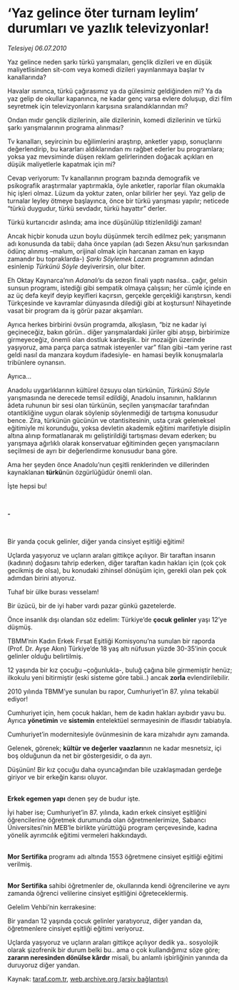 # ‘Yaz gelince öter turnam leylim’ durumları ve yazlık televizyonlar! 

*Telesiyej 06.07.2010*

<div class="yazi"><p>Yaz gelince neden şarkı türkü yarışmaları, gençlik dizileri ve en düşük maliyetlisinden sit-com veya komedi dizileri yayınlanmaya başlar tv kanallarında?</p>
<p>Havalar ısınınca, türkü çağırasımız ya da gülesimiz geldiğinden mi? Ya da yaz gelip de okullar kapanınca, ne kadar genç varsa evlere doluşup, dizi film seyretmek için televizyonların karşısına sıralandıklarından mı?</p>
<p>Ondan mıdır gençlik dizilerinin, aile dizilerinin, komedi dizilerinin ve türkü şarkı yarışmalarının programa alınması?</p>
<p>Tv kanalları, seyircinin bu eğilimlerini araştırıp, anketler yapıp, sonuçlarını değerlendirip, bu kararları aldıklarından mı rağbet ederler bu programlara; yoksa yaz mevsiminde düşen reklam gelirlerinden doğacak açıkları en düşük maliyetlerle kapatmak için mi?</p>
<p>Cevap veriyorum: Tv kanallarının program bazında demografik ve psikografik araştırmalar yaptırmakla, öyle anketler, raporlar filan okumakla hiç işleri olmaz. Lüzum da yoktur zaten, onlar bilirler her şeyi. Yaz gelip de turnalar leyley ötmeye başlayınca, önce bir türkü yarışması yapılır; neticede “türkü duygudur, türkü sevdadır, türkü hayattır” derler.</p>
<p>Türkü kurtarıcıdır aslında; ama ince düşünülüp titizlenildiği zaman!</p>
<p>Ancak hiçbir konuda uzun boylu düşünmek tercih edilmez pek; yarışmanın adı konusunda da tabii; daha önce yapılan (adı Sezen Aksu’nun şarkısından ödünç alınmış –malum, orijinal olmak için harcanan zaman en kayıp zamandır bu topraklarda-) <i>Şarkı Söylemek Lazım</i> programının adından esinlenip <i>Türkünü Söyle</i> deyiverirsin, olur biter.</p>
<p>Eh Oktay Kaynarca’nın <i>Adanalı</i>’sı da sezon finali yaptı nasılsa.. çağır, gelsin sunsun programı, istediği gibi sempatik olmaya çalışsın; her cümle içinde en az üç defa keyif deyip keyifleri kaçırsın, gerçekle gerçekliği karıştırsın, kendi Türkçesinde ve kavramlar dünyasında dilediği gibi at koştursun! Nihayetinde vasat bir program da iş görür pazar akşamları. </p>
<p>Ayrıca herkes birbirini övsün programda, alkışlasın, “biz ne kadar iyi geçineceğiz, bakın görün.. diğer yarışmalardaki jüriler gibi atışıp, birbirimize girmeyeceğiz, önemli olan dostluk kardeşlik.. bir mozaiğin üzerinde yaşıyoruz, ama parça parça satmak isteyenler var” filan gibi –tam yerine rast geldi nasıl da manzara koydum ifadesiyle- en hamasi beylik konuşmalarla tribünlere oynansın. </p>
<p>Ayrıca...</p>
<p>Anadolu uygarlıklarının kültürel özsuyu olan türkünün, <i>Türkünü Söyle </i>yarışmasında ne derecede temsil edildiği, Anadolu insanının, halklarının âdeta ruhunun bir sesi olan türkünün, seçilen yarışmacılar tarafından otantikliğine uygun olarak söylenip söylenmediği de tartışma konusudur bence. Zira, türkünün gücünün ve otantisitesinin, usta çırak geleneksel eğitimiyle mi korunduğu, yoksa devletin akademik eğitimi marifetiyle disiplin altına alınıp formatlanarak mı geliştirildiği tartışması devam ederken; bu yarışmaya ağırlıklı olarak konservatuar eğitiminden geçen yarışmacıların seçilmesi de ayrı bir değerlendirme konusudur bana göre.</p>
<p>Ama her şeyden önce Anadolu’nun çeşitli renklerinden ve dillerinden kaynaklanan <b>türkü</b>nün özgürlüğüdür önemli olan. </p>
<p>İşte hepsi bu!</p>
<p><b> </b></p>
<p><b>        -</b></p>
<p><b> </b></p>
<p>Bir yanda çocuk gelinler, diğer yanda cinsiyet eşitliği eğitimi!</p>
<p>Uçlarda yaşıyoruz ve uçların araları gittikçe açılıyor. Bir taraftan insanın (kadının) doğasını tahrip ederken, diğer taraftan kadın hakları için (çok çok gecikmiş de olsa), bu konudaki zihinsel dönüşüm için, gerekli olan pek çok adımdan birini atıyoruz.</p>
<p>Tuhaf bir ülke burası vesselam!</p>
<p>Bir üzücü, bir de iyi haber vardı pazar günkü gazetelerde.</p>
<p>Önce insanlık dışı olandan söz edelim: Türkiye’de <b>çocuk gelinler</b> yaşı 12’ye düşmüş. </p>
<p>TBMM’nin Kadın Erkek Fırsat Eşitliği Komisyonu’na sunulan bir raporda (Prof. Dr. Ayşe Akın) Türkiye’de 18 yaş altı nüfusun yüzde 30-35’inin çocuk gelinler olduğu belirtilmiş.</p>
<p>12 yaşında bir kız çocuğu –çoğunlukla-, buluğ çağına bile girmemiştir henüz; ilkokulu yeni bitirmiştir (eski sisteme göre tabii..) ancak <b>zorla</b> evlendirilebilir.</p>
<p>2010 yılında TBMM’ye sunulan bu rapor, Cumhuriyet’in 87. yılına tekabül ediyor!</p>
<p>Cumhuriyet için, hem çocuk hakları, hem de kadın hakları ayıbıdır yavu bu. Ayrıca <b>yönetimin</b> ve <b>sistemin</b> entelektüel sermayesinin de iflasıdır tabiatıyla.</p>
<p>Cumhuriyet’in modernitesiyle övünmesinin de kara mizahıdır aynı zamanda.</p>
<p>Gelenek, görenek; <b>kültür ve değerler</b> <b>vaazları</b>nın ne kadar mesnetsiz, içi boş olduğunun da net bir göstergesidir, o da ayrı.</p>
<p>Düşünün! Bir kız çocuğu daha oyuncağından bile uzaklaşmadan gerdeğe giriyor ve bir erkeğin karısı oluyor.</p>
<p><b><br/>Erkek egemen yapı</b> denen şey de budur işte.</p>
<p>İyi haber ise; Cumhuriyet’in 87. yılında, kadın erkek cinsiyet eşitliğini öğrencilerine öğretmek durumunda olan öğretmenlerimize, Sabancı Üniversitesi’nin MEB’le birlikte yürüttüğü program çerçevesinde, kadına yönelik ayrımcılık eğitimi vermeleri hakkındaydı.</p>
<p><b><br/>Mor Sertifika</b> programı adı altında 1553 öğretmene cinsiyet eşitliği eğitimi verilmiş. </p>
<p><b><br/>Mor Sertifika</b> sahibi öğretmenler de, okullarında kendi öğrencilerine ve aynı zamanda öğrenci velilerine cinsiyet eşitliğini öğreteceklermiş.</p>
<p>Gelelim Vehbi’nin kerrakesine: </p>
<p>Bir yandan 12 yaşında çocuk gelinler yaratıyoruz, diğer yandan da, öğretmenlere cinsiyet eşitliği eğitimi veriyoruz. </p>
<p>Uçlarda yaşıyoruz ve uçların araları gittikçe açılıyor dedik ya.. sosyolojik olarak şizofrenik bir durum belki bu.. ama o çok kullandığımız söze göre; <b>zararın neresinden dönülse kârdır</b> misali, bu anlamlı işbirliğinin yanında da duruyoruz diğer yandan. </p></div>

Kaynak: [taraf.com.tr](http://www.taraf.com.tr:80/telesiyej/makale-yaz-gelince-oter-turnam-leylim-durumlari-ve.htm), [web.archive.org (arşiv bağlantısı)](http://web.archive.org/web/20100709021450/http://www.taraf.com.tr:80/telesiyej/makale-yaz-gelince-oter-turnam-leylim-durumlari-ve.htm)
